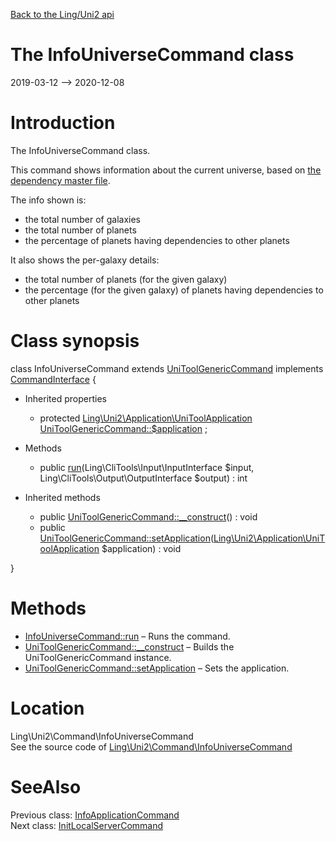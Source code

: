[Back to the Ling/Uni2 api](https://github.com/lingtalfi/Uni2/blob/master/doc/api/Ling/Uni2.md)



The InfoUniverseCommand class
================
2019-03-12 --> 2020-12-08






Introduction
============

The InfoUniverseCommand class.

This command shows information about the current universe, based on [the dependency master file](https://github.com/lingtalfi/Uni2/blob/master/README.md#the-dependency-master-file).

The info shown is:

- the total number of galaxies
- the total number of planets
- the percentage of planets having dependencies to other planets


It also shows the per-galaxy details:
- the total number of planets (for the given galaxy)
- the percentage (for the given galaxy) of planets having dependencies to other planets



Class synopsis
==============


class <span class="pl-k">InfoUniverseCommand</span> extends [UniToolGenericCommand](https://github.com/lingtalfi/Uni2/blob/master/doc/api/Ling/Uni2/Command/UniToolGenericCommand.md) implements [CommandInterface](https://github.com/lingtalfi/CliTools/blob/master/doc/api/Ling/CliTools/Command/CommandInterface.md) {

- Inherited properties
    - protected [Ling\Uni2\Application\UniToolApplication](https://github.com/lingtalfi/Uni2/blob/master/doc/api/Ling/Uni2/Application/UniToolApplication.md) [UniToolGenericCommand::$application](#property-application) ;

- Methods
    - public [run](https://github.com/lingtalfi/Uni2/blob/master/doc/api/Ling/Uni2/Command/InfoUniverseCommand/run.md)(Ling\CliTools\Input\InputInterface $input, Ling\CliTools\Output\OutputInterface $output) : int

- Inherited methods
    - public [UniToolGenericCommand::__construct](https://github.com/lingtalfi/Uni2/blob/master/doc/api/Ling/Uni2/Command/UniToolGenericCommand/__construct.md)() : void
    - public [UniToolGenericCommand::setApplication](https://github.com/lingtalfi/Uni2/blob/master/doc/api/Ling/Uni2/Command/UniToolGenericCommand/setApplication.md)([Ling\Uni2\Application\UniToolApplication](https://github.com/lingtalfi/Uni2/blob/master/doc/api/Ling/Uni2/Application/UniToolApplication.md) $application) : void

}






Methods
==============

- [InfoUniverseCommand::run](https://github.com/lingtalfi/Uni2/blob/master/doc/api/Ling/Uni2/Command/InfoUniverseCommand/run.md) &ndash; Runs the command.
- [UniToolGenericCommand::__construct](https://github.com/lingtalfi/Uni2/blob/master/doc/api/Ling/Uni2/Command/UniToolGenericCommand/__construct.md) &ndash; Builds the UniToolGenericCommand instance.
- [UniToolGenericCommand::setApplication](https://github.com/lingtalfi/Uni2/blob/master/doc/api/Ling/Uni2/Command/UniToolGenericCommand/setApplication.md) &ndash; Sets the application.





Location
=============
Ling\Uni2\Command\InfoUniverseCommand<br>
See the source code of [Ling\Uni2\Command\InfoUniverseCommand](https://github.com/lingtalfi/Uni2/blob/master/Command/InfoUniverseCommand.php)



SeeAlso
==============
Previous class: [InfoApplicationCommand](https://github.com/lingtalfi/Uni2/blob/master/doc/api/Ling/Uni2/Command/InfoApplicationCommand.md)<br>Next class: [InitLocalServerCommand](https://github.com/lingtalfi/Uni2/blob/master/doc/api/Ling/Uni2/Command/InitLocalServerCommand.md)<br>
